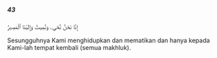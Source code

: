 ##### 43

<span class="ayah">إِنَّا نَحْنُ نُحْىِۦ وَنُمِيتُ وَإِلَيْنَا ٱلْمَصِيرُ</span>

<span class="ayah_translation">Sesungguhnya Kami menghidupkan dan mematikan dan hanya kepada Kami-lah tempat kembali (semua makhluk).</span>
